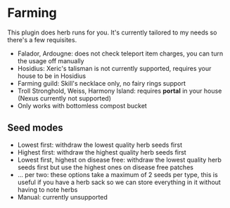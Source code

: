 # Farming

This plugin does herb runs for you. It's currently tailored to my needs so there's a few requisites.

* Falador, Ardougne: does not check teleport item charges, you can turn the usage off manually
* Hosidius: Xeric's talisman is not currently supported, requires your house to be in Hosidius
* Farming guild: Skill's necklace only, no fairy rings support
* Troll Stronghold, Weiss, Harmony Island: requires **portal** in your house (Nexus currently not supported)
* Only works with bottomless compost bucket

## Seed modes

* Lowest first: withdraw the lowest quality herb seeds first
* Highest first: withdraw the highest quality herb seeds first
* Lowest first, highest on disease free: withdraw the lowest quality herb seeds first but use the highest ones on disease free patches
* ... per two: these options take a maximum of 2 seeds per type, this is useful if you have a herb sack so we can store 
everything in it without having to note herbs
* Manual: currently unsupported